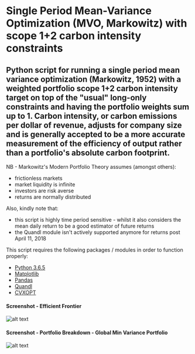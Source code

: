 # Single Period Mean-Variance Optimization (MVO, Markowitz) with scope 1+2 carbon intensity constraints

## Python script for running a single period mean variance optimization (Markowitz, 1952) with a weighted portfolio scope 1+2 carbon intensity target on top of the "usual" long-only constraints and having the portfolio weights sum up to 1. Carbon intensity, or carbon emissions per dollar of revenue, adjusts for company size and is generally accepted to be a more accurate measurement of the efficiency of output rather than a portfolio's absolute carbon footprint.

NB - Markowitz's Modern Portfolio Theory assumes (amongst others):

- frictionless markets
- market liquidity is infinite
- investors are risk averse 
- returns are normally distributed

Also, kindly note that:

- this script is highly time period sensitive - whilst it also considers the mean daily return to be a good estimator of future returns
- the Quandl module isn't actively supported anymore for returns post April 11, 2018

This script requires the following packages / modules in order to function properly:

- [Python 3.6.5](https://www.python.org/downloads/)
- [Matplotlib](https://matplotlib.org/)
- [Pandas](https://pandas.pydata.org/)
- [Quandl](https://www.quandl.com/databases/WIKIP)
- [CVXOPT](http://cvxopt.org/)

#### Screenshot - Efficient Frontier
![alt text](https://github.com/Weesper1985/Mean_Variance_Portfolio_Optimization_with_Carbon_Intensity_Constraints/blob/master/efficient_frontier.png)

#### Screenshot - Portfolio Breakdown - Global Min Variance Portfolio
![alt text](https://github.com/Weesper1985/Mean_Variance_Portfolio_Optimization_with_Carbon_Intensity_Constraints/blob/master/Breakdown.png)


